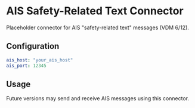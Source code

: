 # AIS Safety-Related Text Connector

Placeholder connector for AIS "safety-related text" messages (VDM 6/12).

## Configuration

```yaml
ais_host: "your_ais_host"
ais_port: 12345
```

## Usage

Future versions may send and receive AIS messages using this connector.
